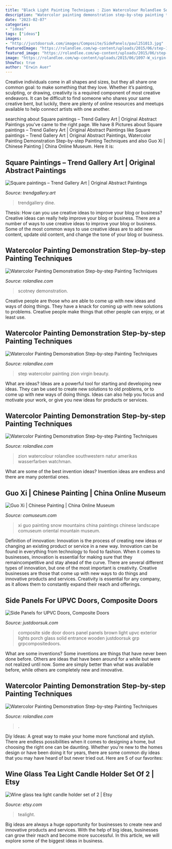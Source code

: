 ```yaml
---
title: "Black Light Painting Techniques : Zion Watercolour Rolandlee Southwestern Natur Amerikas Wasserfarben Watchman"
description: "Watercolor painting demonstration step-by-step painting techniques"
date: "2023-02-07"
categories:
- "ideas"
tags: ["ideas"]
images:
- "http://justdoorsuk.com/images/Composite/SidePanels/paul251013.jpg"
featuredImage: "https://rolandlee.com/wp-content/uploads/2015/06/step-158-06_virgin-beauty-in-zion_1097-W-1024x1504.jpg"
featured_image: "https://rolandlee.com/wp-content/uploads/2015/06/step-158-06_virgin-beauty-in-zion_1097-W-1024x1504.jpg"
image: "https://rolandlee.com/wp-content/uploads/2015/06/1097-W_virgin-beauty-in-zion-1024x1648.jpg"
ShowToc: true
author: "Erwin Auer"
---
```



Creative individuals come in all shapes and sizes, but they all share one common goal: to make something that they love. Whether it’s painting, sculpting, or drawing, creativity is a required component of most creative endeavors. It can be difficult to find someone who shares your same creative bent, but luckily, there are plenty of online resources and meetups available to help connect artists with one another.

	

		
searching about Square paintings – Trend Gallery Art | Original Abstract Paintings you've came to the right page. We have 8 Pictures about Square paintings – Trend Gallery Art | Original Abstract Paintings like Square paintings – Trend Gallery Art | Original Abstract Paintings, Watercolor Painting Demonstration Step-by-step Painting Techniques and also Guo Xi | Chinese Painting | China Online Museum. Here it is:
		
    
## Square Paintings – Trend Gallery Art | Original Abstract Paintings

<img loading=lazy src="https://cdn.shopify.com/s/files/1/0054/2887/1268/collections/orientation_square_1200x1200.png?v=1603115711" onerror="this.onerror=null;this.src='https://tse1.mm.bing.net/th?id=OIP.eQxRM_z_ZEzhdD52V97MFgHaHa&amp;pid=15.1';" alt="Square paintings – Trend Gallery Art | Original Abstract Paintings">

_Source: trendgallery.art_

>trendgallery dine. 

	

Thesis: How can you use creative ideas to improve your blog or business?
Creative ideas can really help improve your blog or business. There are a number of ways to use creative ideas to improve your blog or business. Some of the most common ways to use creative ideas are to add new content, update old content, and change the tone of your blog or business.

    
## Watercolor Painting Demonstration Step-by-step Painting Techniques

<img loading=lazy src="https://rolandlee.com/wp-content/uploads/2015/06/step-154-07_scotney-tower_1077-W-1024x1411.jpg" onerror="this.onerror=null;this.src='https://tse1.mm.bing.net/th?id=OIP.JS-uKTxLXgLkI9Ooh6GS9wHaKN&amp;pid=15.1';" alt="Watercolor Painting Demonstration Step-by-step Painting Techniques">

_Source: rolandlee.com_

>scotney demonstration. 

	

Creative people are those who are able to come up with new ideas and ways of doing things. They have a knack for coming up with new solutions to problems. Creative people make things that other people can enjoy, or at least use.

    
## Watercolor Painting Demonstration Step-by-step Painting Techniques

<img loading=lazy src="https://rolandlee.com/wp-content/uploads/2015/06/step-158-07_virgin-beauty-in-zion_1097-W-1024x1632.jpg" onerror="this.onerror=null;this.src='https://tse1.mm.bing.net/th?id=OIP.l-kdCN4eIQ0BHJSJgRFeXAHaLz&amp;pid=15.1';" alt="Watercolor Painting Demonstration Step-by-step Painting Techniques">

_Source: rolandlee.com_

>step watercolor painting zion virgin beauty. 

	

What are ideas?
Ideas are a powerful tool for starting and developing new ideas. They can be used to create new solutions to old problems, or to come up with new ways of doing things. Ideas can also help you focus and motivate your work, or give you new ideas for products or services.

    
## Watercolor Painting Demonstration Step-by-step Painting Techniques

<img loading=lazy src="https://rolandlee.com/wp-content/uploads/2015/06/1097-W_virgin-beauty-in-zion-1024x1648.jpg" onerror="this.onerror=null;this.src='https://tse3.mm.bing.net/th?id=OIP.JRNcidZgRLoWJC7azCYrhAHaL6&amp;pid=15.1';" alt="Watercolor Painting Demonstration Step-by-step Painting Techniques">

_Source: rolandlee.com_

>zion watercolour rolandlee southwestern natur amerikas wasserfarben watchman. 

	

What are some of the best invention ideas?
Invention ideas are endless and there are many potential ones.

    
## Guo Xi | Chinese Painting | China Online Museum

<img loading=lazy src="http://www.comuseum.com/wp-content/uploads/2015/02/guo-xi_snow-mountains-664x1024-500x900.jpg" onerror="this.onerror=null;this.src='https://tse4.mm.bing.net/th?id=OIP.3YEeiNrDnbLvhaCkhgMEngHaNV&amp;pid=15.1';" alt="Guo Xi | Chinese Painting | China Online Museum">

_Source: comuseum.com_

>xi guo painting snow mountains china paintings chinese landscape comuseum oriental mountain museum. 

	

Definition of innovation:
Innovation is the process of creating new ideas or changing an existing product or service in a new way. Innovation can be found in everything from technology to food to fashion. When it comes to businesses, innovation is essential for making sure that they remaincompetitive and stay ahead of the curve. There are several different types of innovation, but one of the most important is creativity. Creative businesses are those that come up with new ways to do things and innovative products and services. Creativity is essential for any company, as it allows them to constantly expand their reach and offerings.

    
## Side Panels For UPVC Doors, Composite Doors

<img loading=lazy src="http://justdoorsuk.com/images/Composite/SidePanels/paul251013.jpg" onerror="this.onerror=null;this.src='https://tse1.mm.bing.net/th?id=OIP.FfmRYdKADvvvHkihibSK3wHaKv&amp;pid=15.1';" alt="Side Panels for UPVC Doors, Composite Doors">

_Source: justdoorsuk.com_

>composite side door doors panel panels brown light upvc exterior lights porch glass solid entrance wooden justdoorsuk grp grpcompositedoors. 

	

What are some inventions?
Some inventions are things that have never been done before. Others are ideas that have been around for a while but were not realized until now. Some are simply better than what was available before, while others are completely new and innovative.

    
## Watercolor Painting Demonstration Step-by-step Painting Techniques

<img loading=lazy src="https://rolandlee.com/wp-content/uploads/2015/06/step-158-06_virgin-beauty-in-zion_1097-W-1024x1504.jpg" onerror="this.onerror=null;this.src='https://tse2.mm.bing.net/th?id=OIP.1J-Hz52zjwzq5dsalFQ-WwHaK4&amp;pid=15.1';" alt="Watercolor Painting Demonstration Step-by-step Painting Techniques">

_Source: rolandlee.com_

>. 

	

Diy Ideas: A great way to make your home more functional and stylish. There are endless possibilities when it comes to designing a home, but choosing the right one can be daunting. Whether you're new to the homes design or have been doing it for years, there are some common diy ideas that you may have heard of but never tried out. Here are 5 of our favorites: 

    
## Wine Glass Tea Light Candle Holder Set Of 2 | Etsy

<img loading=lazy src="https://i.etsystatic.com/6783163/r/il/ba6441/613457912/il_794xN.613457912_bfqp.jpg" onerror="this.onerror=null;this.src='https://tse2.mm.bing.net/th?id=OIP.Iw0EBB44_HixWjZHpt1imwHaKo&amp;pid=15.1';" alt="Wine glass tea light candle holder set of 2 | Etsy">

_Source: etsy.com_

>tealight. 

	

Big ideas are always a huge opportunity for businesses to create new and innovative products and services. With the help of big ideas, businesses can grow their reach and become more successful. In this article, we will explore some of the biggest ideas in business.

